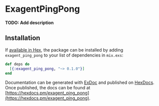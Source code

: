 # ExagentPingPong

**TODO: Add description**

## Installation

If [available in Hex](https://hex.pm/docs/publish), the package can be installed
by adding `exagent_ping_pong` to your list of dependencies in `mix.exs`:

```elixir
def deps do
  [{:exagent_ping_pong, "~> 0.1.0"}]
end
```

Documentation can be generated with [ExDoc](https://github.com/elixir-lang/ex_doc)
and published on [HexDocs](https://hexdocs.pm). Once published, the docs can
be found at [https://hexdocs.pm/exagent_ping_pong](https://hexdocs.pm/exagent_ping_pong).

